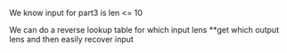 We know input for part3 is len <= 10

We can do a reverse lookup table for which input lens **get which output lens and then easily recover input
